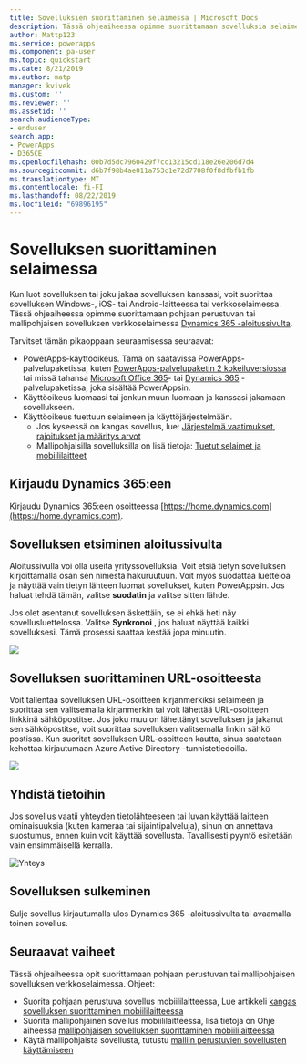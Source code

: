 ```yaml
---
title: Sovelluksien suorittaminen selaimessa | Microsoft Docs
description: Tässä ohjeaiheessa opimme suorittamaan sovelluksia selaimessa
author: Mattp123
ms.service: powerapps
ms.component: pa-user
ms.topic: quickstart
ms.date: 8/21/2019
ms.author: matp
manager: kvivek
ms.custom: ''
ms.reviewer: ''
ms.assetid: ''
search.audienceType:
- enduser
search.app:
- PowerApps
- D365CE
ms.openlocfilehash: 00b7d5dc7960429f7cc13215cd118e26e206d7d4
ms.sourcegitcommit: d6b7f98b4ae011a753c1e72d7708f0f8dfbfb1fb
ms.translationtype: MT
ms.contentlocale: fi-FI
ms.lasthandoff: 08/22/2019
ms.locfileid: "69896195"
---
```

# <a name="run-an-app-in-a-web-browser"></a>Sovelluksen suorittaminen selaimessa
Kun luot sovelluksen tai joku jakaa sovelluksen kanssasi, voit suorittaa sovelluksen Windows-, iOS- tai Android-laitteessa tai verkkoselaimessa. Tässä ohjeaiheessa opimme suorittamaan pohjaan perustuvan tai mallipohjaisen sovelluksen verkkoselaimessa [Dynamics 365 -aloitussivulta](https://home.dynamics.com).

Tarvitset tämän pikaoppaan seuraamisessa seuraavat:
- PowerApps-käyttöoikeus. Tämä on saatavissa PowerApps-palvelupaketissa, kuten [PowerApps-palvelupaketin 2 kokeiluversiossa](https://docs.microsoft.com/powerapps/maker/signup-for-powerapps) tai missä tahansa [Microsoft Office 365](https://signup.microsoft.com/Signup?OfferId=467eab54-127b-42d3-b046-3844b860bebf&dl=O365_BUSINESS_PREMIUM&ali=1)- tai [Dynamics 365](https://dynamics.microsoft.com/pricing/) -palvelupaketissa, joka sisältää PowerAppsin. 
- Käyttöoikeus luomaasi tai jonkun muun luomaan ja kanssasi jakamaan sovellukseen.
- Käyttöoikeus tuettuun selaimeen ja käyttöjärjestelmään.
   - Jos kyseessä on kangas sovellus, lue: [Järjestelmä vaatimukset, rajoitukset ja määritys arvot](../maker/canvas-apps/limits-and-config.md)
   - Mallipohjaisilla sovelluksilla on lisä tietoja: [Tuetut selaimet ja mobiililaitteet](https://docs.microsoft.com/dynamics365/customer-engagement/admin/supported-web-browsers-and-mobile-devices)


## <a name="sign-in-to-dynamics-365"></a>Kirjaudu Dynamics 365:een
Kirjaudu Dynamics 365:een osoitteessa [https://home.dynamics.com](https://home.dynamics.com).

## <a name="find-an-app-on-the-home-page"></a>Sovelluksen etsiminen aloitussivulta
Aloitussivulla voi olla useita yrityssovelluksia. Voit etsiä tietyn sovelluksen kirjoittamalla osan sen nimestä hakuruutuun. Voit myös suodattaa luetteloa ja näyttää vain tietyn lähteen luomat sovellukset, kuten PowerAppsin. Jos haluat tehdä tämän, valitse **suodatin** ja valitse sitten lähde.

Jos olet asentanut sovelluksen äskettäin, se ei ehkä heti näy sovellusluettelossa. Valitse **Synkronoi** , jos haluat näyttää kaikki sovelluksesi. Tämä prosessi saattaa kestää jopa minuutin.

![](./media/run-app-browser/dynamics-365-home.png)


## <a name="run-an-app-from-a-url"></a>Sovelluksen suorittaminen URL-osoitteesta
Voit tallentaa sovelluksen URL-osoitteen kirjanmerkiksi selaimeen ja suorittaa sen valitsemalla kirjanmerkin tai voit lähettää URL-osoitteen linkkinä sähköpostitse. Jos joku muu on lähettänyt sovelluksen ja jakanut sen sähköpostitse, voit suorittaa sovelluksen valitsemalla linkin sähkö postissa. Kun suoritat sovelluksen URL-osoitteen kautta, sinua saatetaan kehottaa kirjautumaan Azure Active Directory -tunnistetiedoilla.

![](./media/run-app-browser/web-login.png)

## <a name="connect-to-data"></a>Yhdistä tietoihin
Jos sovellus vaatii yhteyden tietolähteeseen tai luvan käyttää laitteen ominaisuuksia (kuten kameraa tai sijaintipalveluja), sinun on annettava suostumus, ennen kuin voit käyttää sovellusta. Tavallisesti pyyntö esitetään vain ensimmäisellä kerralla.

![Yhteys](./media/run-app-browser/app-connection.png)

## <a name="close-an-app"></a>Sovelluksen sulkeminen
Sulje sovellus kirjautumalla ulos Dynamics 365 -aloitussivulta tai avaamalla toinen sovellus.

## <a name="next-steps"></a>Seuraavat vaiheet
Tässä ohjeaiheessa opit suorittamaan pohjaan perustuvan tai mallipohjaisen sovelluksen verkkoselaimessa. Ohjeet:
- Suorita pohjaan perustuva sovellus mobiililaitteessa, Lue artikkeli [kangas sovelluksen suorittaminen mobiililaitteessa](run-app-client.md)
- Suorita mallipohjainen sovellus mobiililaitteessa, lisä tietoja on Ohje aiheessa [mallipohjaisen sovelluksen suorittaminen mobiililaitteessa](run-app-client-model-driven.md)
- Käytä mallipohjaista sovellusta, tutustu [malliin perustuvien sovellusten käyttämiseen](use-model-driven-apps.md)

